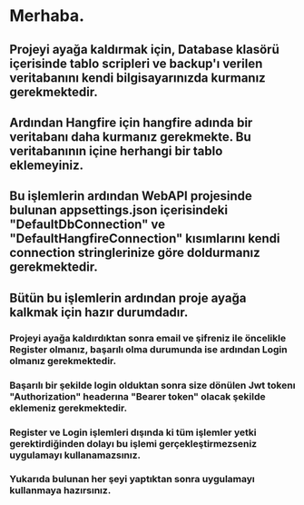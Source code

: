 # Merhaba.

## Projeyi ayağa kaldırmak için, Database klasörü içerisinde tablo scripleri ve backup'ı verilen veritabanını kendi bilgisayarınızda kurmanız gerekmektedir.
## Ardından Hangfire için hangfire adında bir veritabanı daha kurmanız gerekmekte. Bu veritabanının içine herhangi bir tablo eklemeyiniz.

## Bu işlemlerin ardından WebAPI projesinde bulunan appsettings.json içerisindeki "DefaultDbConnection" ve "DefaultHangfireConnection" kısımlarını kendi connection stringlerinize göre doldurmanız gerekmektedir.

## Bütün bu işlemlerin ardından proje ayağa kalkmak için hazır durumdadır.

### Projeyi ayağa kaldırdıktan sonra email ve şifreniz ile öncelikle Register olmanız, başarılı olma durumunda ise ardından Login olmanız gerekmektedir.
### Başarılı bir şekilde login olduktan sonra size dönülen Jwt tokenı "Authorization" headerına "Bearer token" olacak şekilde eklemeniz gerekmektedir.
### Register ve Login işlemleri dışında ki tüm işlemler yetki gerektirdiğinden dolayı bu işlemi gerçekleştirmezseniz uygulamayı kullanamazsınız.

### Yukarıda bulunan her şeyi yaptıktan sonra uygulamayı kullanmaya hazırsınız.
